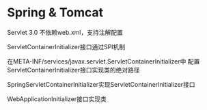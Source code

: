 # Spring & Tomcat

Servlet 3.0
不依赖web.xml，支持注解配置

ServletContainerInitializer接口通过SPI机制

在META-INF/services/javax.servlet.ServletContainerInitializer中
配置ServletContainerInitializer接口实现类的绝对路径

SpringServletContainerInitializer实现ServletContainerInitializer接口

WebApplicationInitializer接口实现类
